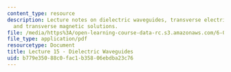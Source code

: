 ```yaml
---
content_type: resource
description: Lecture notes on dielectric waveguides, transverse electric solutions,
  and transverse magnetic solutions.
file: /media/https%3A/open-learning-course-data-rc.s3.amazonaws.com/6-013-electromagnetics-and-applications-fall-2005/b779e35088c0fac1b35806ebdba23c76_lec15.pdf
file_type: application/pdf
resourcetype: Document
title: Lecture 15 - Dielectric Waveguides
uid: b779e350-88c0-fac1-b358-06ebdba23c76
---
```

